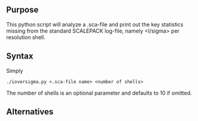 ## Purpose ##

This python script will analyze a .sca-file and print out the key statistics missing from the standard SCALEPACK log-file, namely <I/sigma> per resolution shell.

## Syntax ##

Simply

```
./ioversigma.py <.sca-file name> <number of shells>
```

The number of shells is an optional parameter and defaults to 10 if omitted.

## Alternatives ##